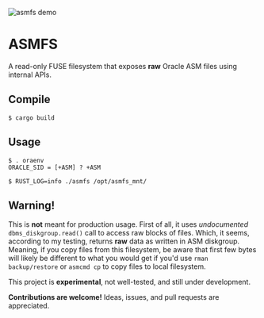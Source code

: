 ![asmfs demo](https://raw.githubusercontent.com/usrecnik/open-asmfs/master/docs/asmfs-demo.png)

# ASMFS

A read-only FUSE filesystem that exposes **raw** Oracle ASM files using internal APIs.

## Compile

```
$ cargo build
```

## Usage

```
$ . oraenv
ORACLE_SID = [+ASM] ? +ASM

$ RUST_LOG=info ./asmfs /opt/asmfs_mnt/
```

## Warning!

This is __not__ meant for production usage. First of all, it uses _undocumented_ `dbms_diskgroup.read()` call to
access raw blocks of files. Which, it seems, according to my testing, returns __raw__ data as written in ASM diskgroup. Meaning, if you
copy files from this filesystem, be aware that first few bytes will likely be different to what you would get if you'd use `rman backup/restore` or `asmcmd cp`
to copy files to local filesystem.

This project is **experimental**, not well-tested, and still under development.

**Contributions are welcome!** Ideas, issues, and pull requests are appreciated.

